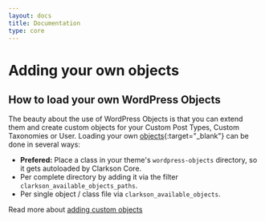 ```yaml
---
layout: docs
title: Documentation
type: core
---
```

# Adding your own objects

## How to load your own WordPress Objects
The beauty about the use of WordPress Objects is that you can extend them and create custom objects for your Custom Post Types, Custom Taxonomies or User. Loading your own [objects](https://github.com/level-level/Clarkson-Core/tree/master/wordpress-objects){:target="_blank"} can be done in several ways:

- **Prefered:** Place a class in your theme's `wordpress-objects` directory, so it gets autoloaded by Clarkson Core.
- Per complete directory by adding it via the filter `clarkson_available_objects_paths`.
- Per single object / class file via `clarkson_available_objects`.

Read more about [adding custom objects](/core/docs/custom-objects.html)